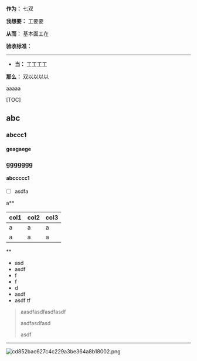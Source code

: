 **作为：** 七双

**我想要：** 工要要

**从而：** 基本面工在

**验收标准：**

---

* **当：** 工工工工

**那么：** 双以以以以

aaaaa

[TOC]









## abc

### abccc1

#### geagaege

### ggggggg

#### abccccc1

* [ ] asdfa

a**

| col1 | col2 | col3 |
| ---- | ---- | ---- |
| a    | a    | a    |
| a    | a    | a    |

**

* asd
* asdf
* f
* f
* d
* asdf
* asdf
  tf

> aasdfasdfasdfasdf
> 
> asdfasdfasd
> 
> asdf

---

![cd852bac627c4c229a3be364a8b18002.png](assets/cd852bac-627c-4c22-9a3b-e364a8b18002.png)

